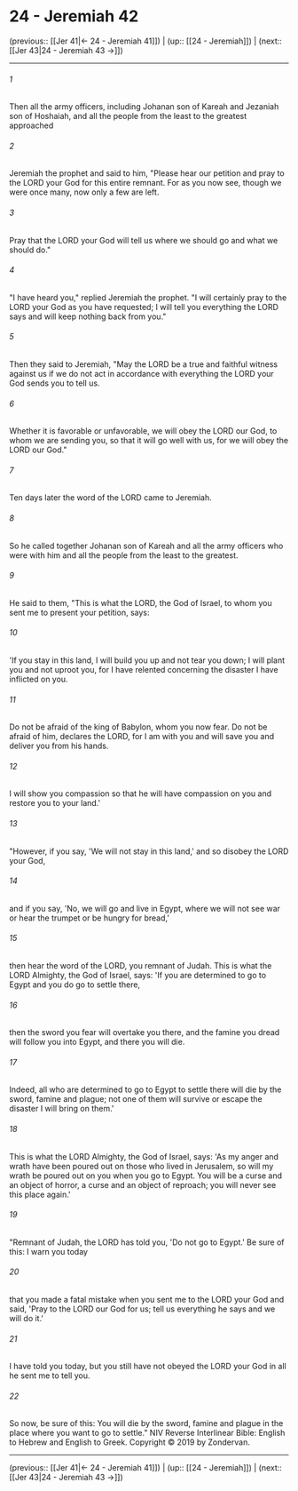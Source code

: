 # 24 - Jeremiah 42

(previous:: [[Jer 41|← 24 - Jeremiah 41]]) | (up:: [[24 - Jeremiah]]) | (next:: [[Jer 43|24 - Jeremiah 43 →]])

***


###### 1 
Then all the army officers, including Johanan son of Kareah and Jezaniah son of Hoshaiah, and all the people from the least to the greatest approached 

###### 2 
Jeremiah the prophet and said to him, "Please hear our petition and pray to the LORD your God for this entire remnant. For as you now see, though we were once many, now only a few are left. 

###### 3 
Pray that the LORD your God will tell us where we should go and what we should do." 

###### 4 
"I have heard you," replied Jeremiah the prophet. "I will certainly pray to the LORD your God as you have requested; I will tell you everything the LORD says and will keep nothing back from you." 

###### 5 
Then they said to Jeremiah, "May the LORD be a true and faithful witness against us if we do not act in accordance with everything the LORD your God sends you to tell us. 

###### 6 
Whether it is favorable or unfavorable, we will obey the LORD our God, to whom we are sending you, so that it will go well with us, for we will obey the LORD our God." 

###### 7 
Ten days later the word of the LORD came to Jeremiah. 

###### 8 
So he called together Johanan son of Kareah and all the army officers who were with him and all the people from the least to the greatest. 

###### 9 
He said to them, "This is what the LORD, the God of Israel, to whom you sent me to present your petition, says: 

###### 10 
'If you stay in this land, I will build you up and not tear you down; I will plant you and not uproot you, for I have relented concerning the disaster I have inflicted on you. 

###### 11 
Do not be afraid of the king of Babylon, whom you now fear. Do not be afraid of him, declares the LORD, for I am with you and will save you and deliver you from his hands. 

###### 12 
I will show you compassion so that he will have compassion on you and restore you to your land.' 

###### 13 
"However, if you say, 'We will not stay in this land,' and so disobey the LORD your God, 

###### 14 
and if you say, 'No, we will go and live in Egypt, where we will not see war or hear the trumpet or be hungry for bread,' 

###### 15 
then hear the word of the LORD, you remnant of Judah. This is what the LORD Almighty, the God of Israel, says: 'If you are determined to go to Egypt and you do go to settle there, 

###### 16 
then the sword you fear will overtake you there, and the famine you dread will follow you into Egypt, and there you will die. 

###### 17 
Indeed, all who are determined to go to Egypt to settle there will die by the sword, famine and plague; not one of them will survive or escape the disaster I will bring on them.' 

###### 18 
This is what the LORD Almighty, the God of Israel, says: 'As my anger and wrath have been poured out on those who lived in Jerusalem, so will my wrath be poured out on you when you go to Egypt. You will be a curse and an object of horror, a curse and an object of reproach; you will never see this place again.' 

###### 19 
"Remnant of Judah, the LORD has told you, 'Do not go to Egypt.' Be sure of this: I warn you today 

###### 20 
that you made a fatal mistake when you sent me to the LORD your God and said, 'Pray to the LORD our God for us; tell us everything he says and we will do it.' 

###### 21 
I have told you today, but you still have not obeyed the LORD your God in all he sent me to tell you. 

###### 22 
So now, be sure of this: You will die by the sword, famine and plague in the place where you want to go to settle." NIV Reverse Interlinear Bible: English to Hebrew and English to Greek. Copyright © 2019 by Zondervan.

***

(previous:: [[Jer 41|← 24 - Jeremiah 41]]) | (up:: [[24 - Jeremiah]]) | (next:: [[Jer 43|24 - Jeremiah 43 →]])
